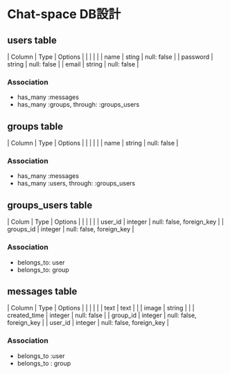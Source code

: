 # Chat-space DB設計
## users table
| Column   | Type   | Options     |
|          |        |             |
| name     | sting  | null: false |
| password | string | null: false |
| email    | string | null: false |

### Association
- has_many :messages
- has_many :groups, through: :groups_users

## groups table
| Column | Type   | Options     |
|        |        |             |
| name   | string | null: false |

### Association
- has_many :messages
- has_many :users, through: :groups_users

## groups_users table
| Colum     | Type    | Options                  |
|           |         |                          |
| user_id   | integer | null: false, foreign_key |
| groups_id | integer | null: false, foreign_key |

### Association
- belongs_to: user
- belongs_to: group


## messages table
| Column       | Type    | Options                  |
|              |         |                          |
| text         | text    |                          |
| image        | string  |                          |
| created_time | integer | null: false              |
| group_id     | integer | null: false, foreign_key |
| user_id      | integer | null: false, foreign_key |

### Association
- belongs_to :user
- belongs_to : group

